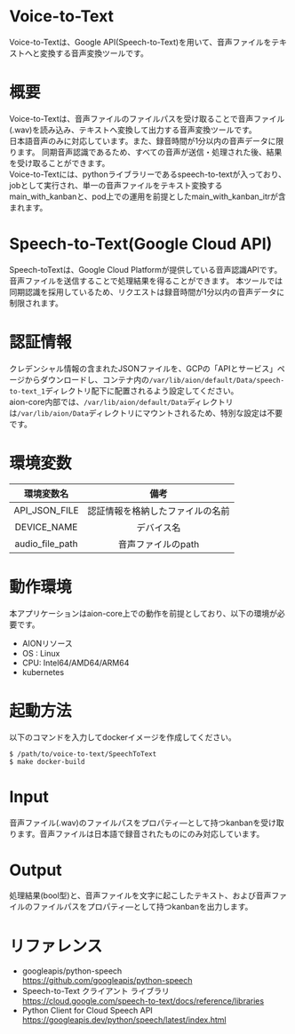 # Voice-to-Text
Voice-to-Textは、Google API(Speech-to-Text)を用いて、音声ファイルをテキストへと変換する音声変換ツールです。
# 概要
Voice-to-Textは、音声ファイルのファイルパスを受け取ることで音声ファイル(.wav)を読み込み、テキストへ変換して出力する音声変換ツールです。  
日本語音声のみに対応しています。また、録音時間が1分以内の音声データに限ります。
同期音声認識であるため、すべての音声が送信・処理された後、結果を受け取ることができます。  
Voice-to-Textには、pythonライブラリーであるspeech-to-textが入っており、jobとして実行され、単一の音声ファイルをテキスト変換するmain_with_kanbanと、pod上での運用を前提としたmain_with_kanban_itrが含まれます。

# Speech-to-Text(Google Cloud API)
Speech-toTextは、Google Cloud Platformが提供している音声認識APIです。音声ファイルを送信することで処理結果を得ることができます。
本ツールでは同期認識を採用しているため、リクエストは録音時間が1分以内の音声データに制限されます。

# 認証情報
クレデンシャル情報の含まれたJSONファイルを、GCPの「APIとサービス」ページからダウンロードし、コンテナ内の`/var/lib/aion/default/Data/speech-to-text_1`ディレクトリ配下に配置されるよう設定してください。  
aion-core内部では、`/var/lib/aion/default/Data`ディレクトリは`/var/lib/aion/Data`ディレクトリにマウントされるため、特別な設定は不要です。

# 環境変数
| 環境変数名      | 備考                             | 
| :-------------: | :------------------------------: | 
| API_JSON_FILE   | 認証情報を格納したファイルの名前  | 
| DEVICE_NAME     | デバイス名                       | 
| audio_file_path | 音声ファイルのpath               |   

# 動作環境
本アプリケーションはaion-core上での動作を前提としており、以下の環境が必要です。  

- AIONリソース
- OS : Linux
- CPU: Intel64/AMD64/ARM64
- kubernetes

# 起動方法
以下のコマンドを入力してdockerイメージを作成してください。
```
$ /path/to/voice-to-text/SpeechToText
$ make docker-build
```

# Input
音声ファイル(.wav)のファイルパスをプロパティ―として持つkanbanを受け取ります。音声ファイルは日本語で録音されたものにのみ対応しています。

# Output
処理結果(bool型)と、音声ファイルを文字に起こしたテキスト、および音声ファイルのファイルパスをプロパティ―として持つkanbanを出力します。

# リファレンス
- googleapis/python-speech  
https://github.com/googleapis/python-speech
- Speech-to-Text クライアント ライブラリ  
https://cloud.google.com/speech-to-text/docs/reference/libraries
- Python Client for Cloud Speech API  
https://googleapis.dev/python/speech/latest/index.html